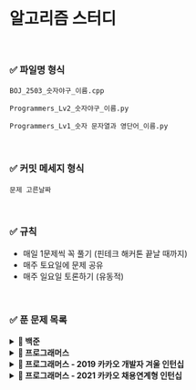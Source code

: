 # 알고리즘 스터디

<br>

### :white_check_mark: 파일명 형식

`BOJ_2503_숫자야구_이름.cpp`

`Programmers_Lv2_숫자야구_이름.py`

`Programmers_Lv1_숫자 문자열과 영단어_이름.py`

<br>

### :white_check_mark: 커밋 메세지 형식

`문제 고른날짜`

<br>

### :white_check_mark: 규칙

+ 매일 1문제씩 꼭 풀기 (핀테크 해커톤 끝날 때까지)
+ 매주 토요일에 문제 공유
+ 매주 일요일 토론하기 (유동적)

<br>

### :white_check_mark: 푼 문제 목록


<details markdown="1">
<summary><strong>📄 백준</summary></strong>

|        문제        |  레벨   |                  URL                  |   날짜   |
| :----------------: | :-----: | :-----------------------------------: | :------: |
|      숫자야구      |  실버5  | https://www.acmicpc.net/problem/2503  | 21.07.17 |
|    부당한 퍼즐     |  실버3  | https://www.acmicpc.net/problem/15501 | 21.07.24 |
|       주유소       |  실버4  | https://www.acmicpc.net/problem/13305 | 21.07.31 |
|     카드 놓기      |  실버3  | https://www.acmicpc.net/problem/18115 | 21.07.31 |
| 게임을 만든 동준이 |  실버4  | https://www.acmicpc.net/problem/2847  | 21.08.07 |
|   더하기 사이클    | 브론즈1 | https://www.acmicpc.net/problem/1110  | 21.08.07 |

------
</details>

<details markdown="1">
<summary><strong>📄 프로그래머스</summary></strong>

|   문제   | 레벨  |                 URL                 | 날짜 |
| :------: | :---: | :---------------------------------: | :------: |
| 주식가격 | 2 | https://programmers.co.kr/learn/courses/30/lessons/42584 | 21.07.17 |
| 문자열 내 마음대로 정렬하기 |  1   | https://programmers.co.kr/learn/courses/30/lessons/12915 | 21.07.24 |
| 구명보트 | 2 | https://programmers.co.kr/learn/courses/30/lessons/42885 | 21.07.31 |
| 타겟 넘버 | 2 | https://programmers.co.kr/learn/courses/30/lessons/43165 | 21.08.07 |

------
</details>

<details markdown="1">
<summary><strong>📄 프로그래머스 - 2019 카카오  개발자 겨울 인턴십</summary></strong>

|         문제         | 레벨 |                           URL                            |   날짜   |
| :------------------: | :--: | :------------------------------------------------------: | :------: |
| 크레인 인형뽑기 게임 |  1   | https://programmers.co.kr/learn/courses/30/lessons/64061 | 21.07.24 |

------

</details>

<details markdown="1">
<summary><strong>📄 프로그래머스 - 2021 카카오 채용연계형 인턴십</summary></strong>

|         문제         | 레벨 |                           URL                            |   날짜   |
| :------------------: | :--: | :------------------------------------------------------: | :------: |
| 숫자 문자열과 영단어 |  1   | https://programmers.co.kr/learn/courses/30/lessons/81301 | 21.07.17 |

------

</details>